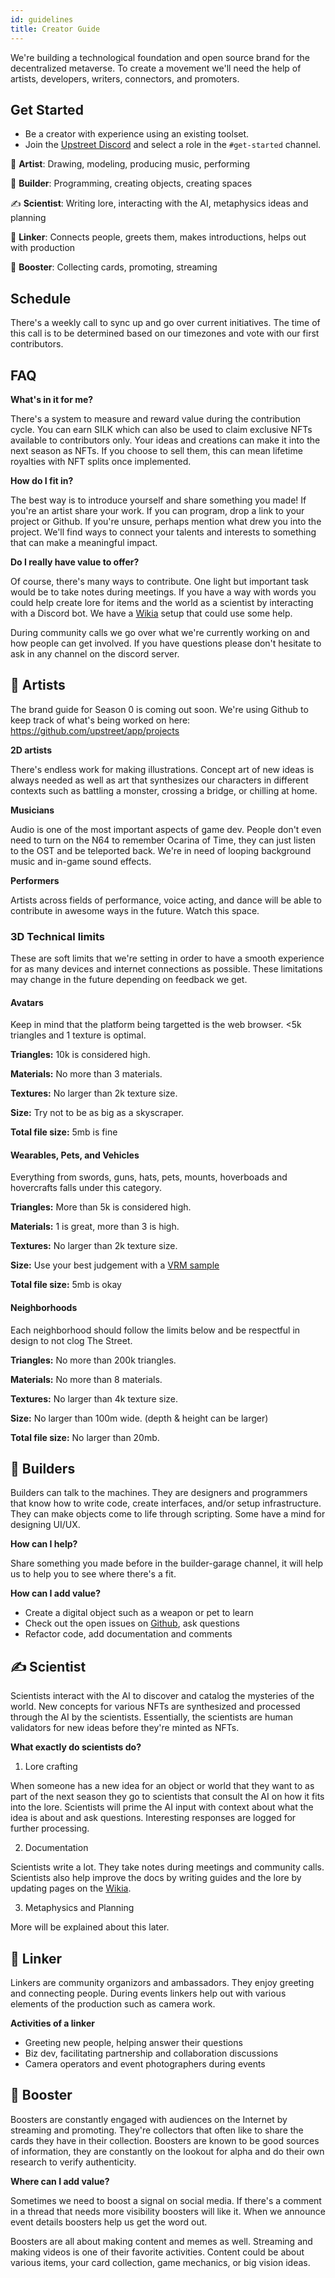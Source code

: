 ```yaml
---
id: guidelines
title: Creator Guide
---
```


We're building a technological foundation and open source brand for the decentralized metaverse. To create a movement we'll need the help of artists, developers, writers, connectors, and promoters.


## Get Started

- Be a creator with experience using an existing toolset.
- Join the [Upstreet Discord](https://discord.gg/R5wqYhvv53) and select a role in the `#get-started` channel.

:art: **Artist**:
Drawing, modeling, producing music, performing

:hammer: **Builder**:
Programming, creating objects, creating spaces

:writing_hand: **Scientist**:
Writing lore, interacting with the AI, metaphysics ideas and planning

:bridge_at_night: **Linker**:
Connects people, greets them, makes introductions, helps out with production

:mega: **Booster**:
Collecting cards, promoting, streaming

## Schedule

There's a weekly call to sync up and go over current initiatives. The time of this call is to be determined based on our timezones and vote with our first contributors.

## FAQ

**What's in it for me?**

There's a system to measure and reward value during the contribution cycle. You can earn SILK which can also be used to claim exclusive NFTs available to contributors only. Your ideas and creations can make it into the next season as NFTs. If you choose to sell them, this can mean lifetime royalties with NFT splits once implemented.

**How do I fit in?**

The best way is to introduce yourself and share something you made! If you're an artist share your work. If you can program, drop a link to your project or Github. If you're unsure, perhaps mention what drew you into the project. We'll find ways to connect your talents and interests to something that can make a meaningful impact.

**Do I really have value to offer?**

Of course, there's many ways to contribute. One light but important task would be to take notes during meetings. If you have a way with words you could help create lore for items and the world as a scientist by interacting with a Discord bot. We have a [Wikia](https://upstreet.fandom.com/wiki/Upstreet_Wiki) setup that could use some help.

During community calls we go over what we're currently working on and how people can get involved. If you have questions please don't hesitate to ask in any channel on the discord server.

## :art: Artists

The brand guide for Season 0 is coming out soon. We're using Github to keep track of what's being worked on here: https://github.com/upstreet/app/projects

**2D artists**

There's endless work for making illustrations. Concept art of new ideas is always needed as well as art that synthesizes our characters in different contexts such as battling a monster, crossing a bridge, or chilling at home.

**Musicians**

Audio is one of the most important aspects of game dev. People don't even need to turn on the N64 to remember Ocarina of Time, they can just listen to the OST and be teleported back. We're in need of looping background music and in-game sound effects.

**Performers**

Artists across fields of performance, voice acting, and dance will be able to contribute in awesome ways in the future. Watch this space.


### 3D Technical limits

These are soft limits that we're setting in order to have a smooth experience for as many devices and internet connections as possible. These limitations may change in the future depending on feedback we get.

#### Avatars

Keep in mind that the platform being targetted is the web browser. <5k triangles and 1 texture is optimal.

**Triangles:** 10k is considered high.

**Materials:** No more than 3 materials.

**Textures:** No larger than 2k texture size.

**Size:** Try not to be as big as a skyscraper.

**Total file size:** 5mb is fine

#### Wearables, Pets, and Vehicles

Everything from swords, guns, hats, pets, mounts, hoverboads and hovercrafts falls under this category.

**Triangles:** More than 5k is considered high.

**Materials:** 1 is great, more than 3 is high.

**Textures:** No larger than 2k texture size.

**Size:** Use your best judgement with a [VRM sample](https://github.com/madjin/vrm-samples)

**Total file size:** 5mb is okay

#### Neighborhoods

Each neighborhood should follow the limits below and be respectful in design to not clog The Street.

**Triangles:** No more than 200k triangles.
  
**Materials:** No more than 8 materials.

**Textures:** No larger than 4k texture size.

**Size:** No larger than 100m wide. (depth & height can be larger)

**Total file size:** No larger than 20mb.

## :hammer: Builders

Builders can talk to the machines. They are designers and programmers that know how to write code, create interfaces, and/or setup infrastructure. They can make objects come to life through scripting. Some have a mind for designing UI/UX.

**How can I help?**

Share something you made before in the builder-garage channel, it will help us to help you to see where there's a fit. 

**How can I add value?**

- Create a digital object such as a weapon or pet to learn
- Check out the open issues on [Github](https://github.com/upstreet/app/issues), ask questions
- Refactor code, add documentation and comments


## :writing_hand: Scientist

Scientists interact with the AI to discover and catalog the mysteries of the world. New concepts for various NFTs are synthesized and processed through the AI by the scientists. Essentially, the scientists are human validators for new ideas before they're minted as NFTs.

**What exactly do scientists do?**

1. Lore crafting

When someone has a new idea for an object or world that they want to as part of the next season they go to scientists that consult the AI on how it fits into the lore. Scientists will prime the AI input with context about what the idea is about and ask questions. Interesting responses are logged for further processing.

2. Documentation

Scientists write a lot. They take notes during meetings and community calls. Scientists also help improve the docs by writing guides and the lore by updating pages on the [Wikia](https://upstreet.fandom.com/wiki/Upstreet_Wiki).

3. Metaphysics and Planning

More will be explained about this later.

## :bridge_at_night: Linker

Linkers are community organizors and ambassadors. They enjoy greeting and connecting people. During events linkers help out with various elements of the production such as camera work.

**Activities of a linker**

- Greeting new people, helping answer their questions
- Biz dev, facilitating partnership and collaboration discussions
- Camera operators and event photographers during events

## :mega: Booster

Boosters are constantly engaged with audiences on the Internet by streaming and promoting. They're collectors that often like to share the cards they have in their collection. Boosters are known to be good sources of information, they are constantly on the lookout for alpha and do their own research to verify authenticity.

**Where can I add value?**

Sometimes we need to boost a signal on social media. If there's a comment in a thread that needs more visibility boosters will like it. When we announce event details boosters help us get the word out.

Boosters are all about making content and memes as well. Streaming and making videos is one of their favorite activities. Content could be about various items, your card collection, game mechanics, or big vision ideas.

